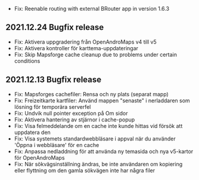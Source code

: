 - Fix: Reenable routing with external BRouter app in version 1.6.3

## 2021.12.24 Bugfix release

- Fix: Aktivera uppgradering från OpenAndroMaps v4 till v5
- Fix: Aktivera kontroller för karttema-uppdateringar
- Fix: Skip Mapsforge cache cleanup due to problems under certain conditions

## 2021.12.13 Bugfix release

- Fix: Mapsforges cachefiler: Rensa och ny plats (separat mapp)
- Fix: Freizeitkarte kartfiler: Använd mappen "senaste" i nerladdaren som lösning för temporära serverfel
- Fix: Undvik null pointer exception på Om sidor
- Fix: Aktivera hantering av stjärnor i cache-popup
- Fix: Visa felmeddelande om en cache inte kunde hittas vid försök att uppdatera den
- Fix: Visa systemets standardwebbläsare i appval när du använder 'Öppna i webbläsare' för en cache
- Fix: Anpassa nedladdning för att använda ny temasida och nya v5-kartor för OpenAndroMaps
- Fix: När sökvägsinställning ändras, be inte användaren om kopiering eller flyttning om den gamla sökvägen inte har några filer
